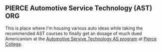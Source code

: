 ## PIERCE Automotive Service Technology (AST) ORG
This is place where I'm housing various auto ideas while taking the recommended AST courses to finally get an dosage of much dued Americanism at the [Automotive Servive Technology AS program](https://programmapper.piercecollege.edu/academics/interest-clusters/5e92e3cc-64bf-4852-8e1b-d4678d80c8c9) at [Pierce College](https://lapc.edu).

